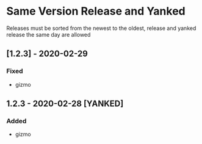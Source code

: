 # Same Version Release and Yanked
Releases must be sorted from the newest to the oldest, release and yanked release the same day are allowed
## [1.2.3] - 2020-02-29
### Fixed
- gizmo
## 1.2.3 - 2020-02-28 [YANKED]
### Added
- gizmo
